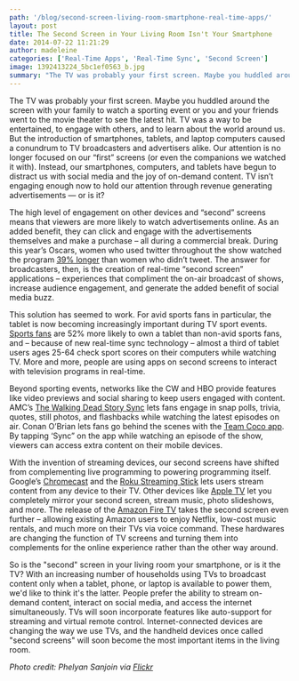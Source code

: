 ```yaml
---
path: '/blog/second-screen-living-room-smartphone-real-time-apps/'
layout: post
title: The Second Screen in Your Living Room Isn't Your Smartphone
date: 2014-07-22 11:21:29
author: madeleine
categories: ['Real-Time Apps', 'Real-Time Sync', 'Second Screen']
image: 1392413224_5bc1ef0563_b.jpg
summary: "The TV was probably your first screen. Maybe you huddled around the screen with your family to watch a sporting event or you and your friends went to the movie theater to see the latest hit. TV was a way to be entertained, to engage with others, and to learn about the world around us. But the introduction of smartphones, tablets, and laptop computers caused a conundrum to TV broadcasters and advertisers alike. Our attention is no longer focused on our 'first' screens (or even the companions we watched it with). Instead, our smartphones, computers, and tablets have begun to distract us with social media and the joy of on-demand content. TV isn’t engaging enough now to hold our attention through revenue generating advertisements — or is it?"
---
```

The TV was probably your first screen. Maybe you huddled around the screen with your family to watch a sporting event or you and your friends went to the movie theater to see the latest hit. TV was a way to be entertained, to engage with others, and to learn about the world around us. But the introduction of smartphones, tablets, and laptop computers caused a conundrum to TV broadcasters and advertisers alike. Our attention is no longer focused on our “first” screens (or even the companions we watched it with). Instead, our smartphones, computers, and tablets have begun to distract us with social media and the joy of on-demand content. TV isn’t engaging enough now to hold our attention through revenue generating advertisements — or is it?<!--more-->

The high level of engagement on other devices and “second” screens means that viewers are more likely to watch advertisements online. As an added benefit, they can click and engage with the advertisements themselves and make a purchase – all during a commercial break. During this year’s Oscars, women who used twitter throughout the show watched the program <a href="http://www.marketwired.com/press-release/-1885731.htm">39% longer</a> than women who didn’t tweet. The answer for broadcasters, then, is the creation of real-time “second screen” applications – experiences that compliment the on-air broadcast of shows, increase audience engagement, and generate the added benefit of social media buzz.

This solution has seemed to work. For avid sports fans in particular, the tablet is now becoming increasingly important during TV sport events. <a href="http://www.stats.com/pdfs/secondscreen.pdf">Sports fans</a> are 52% more likely to own a tablet than non-avid sports fans, and – because of new real-time sync technology – almost a third of tablet users ages 25-64 check sport scores on their computers while watching TV. More and more, people are using apps on second screens to interact with television programs in real-time.

Beyond sporting events, networks like the CW and HBO provide features like video previews and social sharing to keep users engaged with content. AMC’s <a href="http://www.amctv.com/shows/the-walking-dead/story-sync">The Walking Dead Story Sync</a> lets fans engage in snap polls, trivia, quotes, still photos, and flashbacks while watching the latest episodes on air. Conan O’Brian lets fans go behind the scenes with the <a href="http://teamcoco.com/togo">Team Coco app</a>. By tapping ‘Sync” on the app while watching an episode of the show, viewers can access extra content on their mobile devices.<strong> </strong>

With the invention of streaming devices, our second screens have shifted from complementing live programming to powering programming itself. Google’s <a href="http://www.google.com/chrome/devices/chromecast/">Chromecast</a> and the <a href="https://www.roku.com">Roku Streaming Stick</a> lets users stream content from any device to their TV. Other devices like <a href="https://www.apple.com/appletv/">Apple TV</a> let you completely mirror your second screen, stream music, photo slideshows, and more. The release of the <a href="http://www.amazon.com/Fire-TV-streaming-media-player/dp/B00CX5P8FC">Amazon Fire TV</a> takes the second screen even further – allowing existing Amazon users to enjoy Netflix, low-cost music rentals, and much more on their TVs via voice command. These hardwares are changing the function of TV screens and turning them into complements for the online experience rather than the other way around.

So is the "second" screen in your living room your smartphone, or is it the TV? With an increasing number of households using TVs to broadcast content only when a tablet, phone, or laptop is available to power them, we'd like to think it's the latter. People prefer the ability to stream on-demand content, interact on social media, and access the internet simultaneously. TVs will soon incorporate features like auto-support for streaming and virtual remote control. Internet-connected devices are changing the way we use TVs, and the handheld devices once called "second screens" will soon become the most important items in the living room.

<em>Photo credit: Phelyan Sanjoin via <a href="https://www.flickr.com/photos/phelyan/">Flickr</a></em>